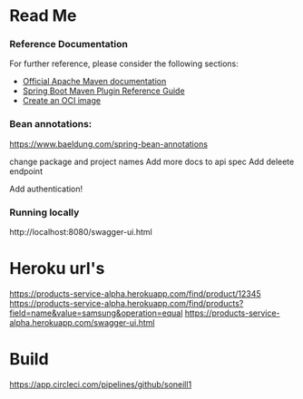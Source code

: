 # Read Me

### Reference Documentation
For further reference, please consider the following sections:

* [Official Apache Maven documentation](https://maven.apache.org/guides/index.html)
* [Spring Boot Maven Plugin Reference Guide](https://docs.spring.io/spring-boot/docs/2.5.2/maven-plugin/reference/html/)
* [Create an OCI image](https://docs.spring.io/spring-boot/docs/2.5.2/maven-plugin/reference/html/#build-image)

### Bean annotations:
https://www.baeldung.com/spring-bean-annotations


change package and project names
Add more docs to api spec
Add deleete endpoint

Add authentication!

### Running locally
http://localhost:8080/swagger-ui.html





# Heroku url's
https://products-service-alpha.herokuapp.com/find/product/12345
https://products-service-alpha.herokuapp.com/find/products?field=name&value=samsung&operation=equal
https://products-service-alpha.herokuapp.com/swagger-ui.html

# Build
https://app.circleci.com/pipelines/github/soneill1
